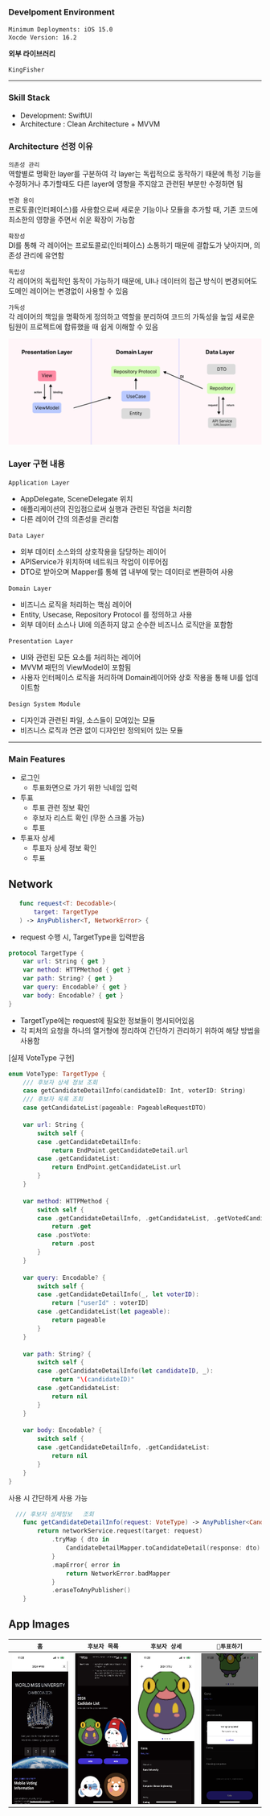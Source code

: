 ### Develpoment Environment
```
Minimum Deployments: iOS 15.0
Xocde Version: 16.2
```

**외부 라이브러리**
```
KingFisher
```

---
### Skill Stack
- Development: SwiftUI
- Architecture : Clean Architecture + MVVM

### Architecture 선정 이유
`의존성 관리`  
역할별로 명확한 layer를 구분하여 각 layer는 독립적으로 동작하기 때문에 특정 기능을 수정하거나 추가할때도 다른 layer에 영향을 주지않고 관련된 부분만 수정하면 됨

`변경 용이`  
프로토콜(인터페이스)를 사용함으로써 새로운 기능이나 모듈을 추가할 때, 기존 코드에 최소한의 영향을 주면서 쉬운 확장이 가능함

`확장성`  
DI를 통해 각 레이어는 프로토콜로(인터페이스) 소통하기 때문에 결합도가 낮아지며, 의존성 관리에 유연함  

`독립성`  
각 레이어의 독립적인 동작이 가능하기 때문에, UI나 데이터의 접근 방식이  변경되어도 도메인 레이어는 변경없이 사용할 수 있음  

`가독성`  
각 레이어의 책임을 명확하게 정의하고 역할을 분리하여 코드의 가독성을 높임
새로운 팀원이 프로젝트에 합류했을 때 쉽게 이해할 수 있음

<img src="https://raw.githubusercontent.com/syss220211/Union/refs/heads/develop/Union/images/architecture.png" >

### Layer 구현 내용
`Application Layer`
- AppDelegate, SceneDelegate 위치  
- 애플리케이션의 진입점으로써 실행과 관련된 작업을 처리함 
- 다른 레이어 간의 의존성을 관리함  

`Data Layer`  
- 외부 데이터 소스와의 상호작용을 담당하는 레이어  
- APIService가 위치하며 네트워크 작업이 이루어짐  
- DTO로 받아오며 Mapper를 통해 앱 내부에 맞는 데이터로 변환하여 사용  

`Domain Layer`  
- 비즈니스 로직을 처리하는 핵심 레이어   
- Entity, Usecase, Repository Protocol 를 정의하고 사용  
- 외부 데이터 소스나 UI에 의존하지 않고 순수한 비즈니스 로직만을 포함함  

`Presentation Layer`  
- UI와 관련된 모든 요소를 처리하는 레이어  
- MVVM 패턴의 ViewModel이 포함됨  
- 사용자 인터페이스 로직을 처리하며 Domain레이어와 상호 작용을 통해 UI를 업데이트함  

`Design System Module`  
- 디자인과 관련된 파일, 소스들이 모여있는 모듈  
- 비즈니스 로직과 연관 없이 디자인만 정의되어 있는 모듈

---
### Main Features
- 로그인
	- 투표화면으로 가기 위한 닉네임 입력
- 투표
	- 투표 관련 정보 확인
	- 후보자 리스트 확인 (무한 스크롤 가능)
	- 투표
- 투표자 상세
	- 투표자 상세 정보 확인
	- 투표

## Network
 ```swift
    func request<T: Decodable>(
        target: TargetType
    ) -> AnyPublisher<T, NetworkError> {
```
- request 수행 시, TargetType을 입력받음

```swift
protocol TargetType {
    var url: String { get }
    var method: HTTPMethod { get }
    var path: String? { get }
    var query: Encodable? { get }
    var body: Encodable? { get }
}
```
- TargetType에는 request에 필요한 정보들이 명시되어있음
- 각 피처의 요청을 하나의 열거형에 정리하여 간단하기 관리하기 위하여 해당 방법을 사용함
  
[실제 VoteType 구현]
```swift
enum VoteType: TargetType {
    /// 후보자 상세 정보 조회
    case getCandidateDetailInfo(candidateID: Int, voterID: String)
    /// 후보자 목록 조회
    case getCandidateList(pageable: PageableRequestDTO)
    
    var url: String {
        switch self {
        case .getCandidateDetailInfo:
            return EndPoint.getCandidateDetail.url
        case .getCandidateList:
            return EndPoint.getCandidateList.url
        }
    }
    
    var method: HTTPMethod {
        switch self {
        case .getCandidateDetailInfo, .getCandidateList, .getVotedCandidateList:
            return .get
        case .postVote:
            return .post
        }
    }
    
    var query: Encodable? {
        switch self {
        case .getCandidateDetailInfo(_, let voterID):
            return ["userId" : voterID]
        case .getCandidateList(let pageable):
            return pageable
        }
    }
    
    var path: String? {
        switch self {
        case .getCandidateDetailInfo(let candidateID, _):
            return "\(candidateID)"
        case .getCandidateList:
            return nil
        }
    }
    
    var body: Encodable? {
        switch self {
        case .getCandidateDetailInfo, .getCandidateList:
            return nil
        }
    }
}

```
사용 시 간단하게 사용 가능
```swift
  /// 후보자 상제정보   조회
    func getCandidateDetailInfo(request: VoteType) -> AnyPublisher<CandidateDetailEntity, NetworkError> {
        return networkService.request(target: request)
            .tryMap { dto in
                CandidateDetailMapper.toCandidateDetail(response: dto)
            }
            .mapError{ error in
                return NetworkError.badMapper
            }
            .eraseToAnyPublisher()
    }
```

## App Images
| `홈`                                                                                                                                 | `후보자 목록`                                                                                                                                       | `후보자 상세`                                                                                                                               | `투표하기`                                                                                                                               |
| ----------------------------------------------------------------------------------------------------------------------------------- | ----------------------------------------------------------------------------------------------------------------------------------------------- | ------------------------------------------------------------------------------------------------------------------------------------ | ------------------------------------------------------------------------------------------------------------------------------------ |
| <img src="https://raw.githubusercontent.com/syss220211/Union/refs/heads/develop/Union/images/home.PNG" width="143" height="300"> | <img src="https://raw.githubusercontent.com/syss220211/Union/refs/heads/develop/Union/images/candidateList.PNG" width="143" height="300"> | <img src="https://raw.githubusercontent.com/syss220211/Union/refs/heads/develop/Union/images/candidateDetail.PNG" width="143" height="300"> | <img src="https://raw.githubusercontent.com/syss220211/Union/refs/heads/develop/Union/images/voting.PNG " width="143" height="300"> |
